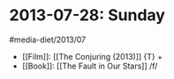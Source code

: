 #  2013-07-28: Sunday
#media-diet/2013/07

* [[Film]]: [[The Conjuring (2013)]] {T} +
* [[Book]]: [[The Fault in Our Stars]] /f/

